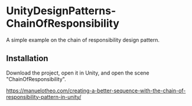 # UnityDesignPatterns-ChainOfResponsibility
A simple example on the chain of responsibility design pattern.
## Installation
Download the project, open it in Unity, and open the scene "ChainOfResponsibility".

https://manuelotheo.com/creating-a-better-sequence-with-the-chain-of-responsibility-pattern-in-unity/
